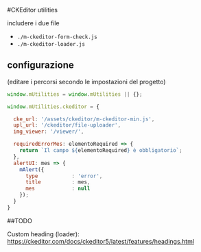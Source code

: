 #CKEditor utilities

includere i due file

* `./m-ckeditor-form-check.js`
* `./m-ckeditor-loader.js`

## configurazione

(editare i percorsi secondo le impostazioni del progetto)

```javascript
window.mUtilities = window.mUtilities || {};

window.mUtilities.ckeditor = {

  cke_url: '/assets/ckeditor/m-ckeditor-min.js',
  upl_url: '/ckeditor/file-uploader',
  img_viewer: '/viewer/',

  requiredErrorMes: elementoRequired => {
    return `Il campo ${elementoRequired} è obbligatorio`;
  },
  alertUI: mes => {
    mAlert({
      type           : 'error',
      title          : mes,
      mes            : null
    });
  }
}
```

##TODO

Custom heading (loader): <https://ckeditor.com/docs/ckeditor5/latest/features/headings.html>
